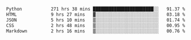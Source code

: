 <!--START_SECTION:waka-->

```txt
Python           271 hrs 38 mins ███████████████████████░░   91.37 %
HTML             9 hrs 27 mins   ▓░░░░░░░░░░░░░░░░░░░░░░░░   03.18 %
JSON             5 hrs 10 mins   ▒░░░░░░░░░░░░░░░░░░░░░░░░   01.74 %
CSS              2 hrs 48 mins   ▒░░░░░░░░░░░░░░░░░░░░░░░░   00.95 %
Markdown         2 hrs 16 mins   ▒░░░░░░░░░░░░░░░░░░░░░░░░   00.76 %
```

<!--END_SECTION:waka-->
